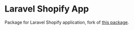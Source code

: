 # Laravel Shopify App

Package for Laravel Shopify application, fork of [this package](https://github.com/osiset/laravel-shopify).

